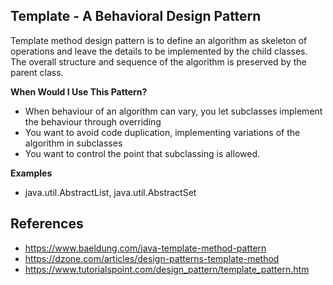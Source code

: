 ## Template - A Behavioral Design Pattern

Template method design pattern is to define an algorithm as skeleton of operations and leave the details to be implemented by the child classes. The overall structure and sequence of the algorithm is preserved by the parent class.

**When Would I Use This Pattern?**

* When behaviour of an algorithm can vary, you let subclasses implement the behaviour through overriding
* You want to avoid code duplication, implementing variations of the algorithm in subclasses
* You want to control the point that subclassing is allowed.

**Examples**

* java.util.AbstractList, java.util.AbstractSet

## References

* https://www.baeldung.com/java-template-method-pattern
* https://dzone.com/articles/design-patterns-template-method
* https://www.tutorialspoint.com/design_pattern/template_pattern.htm
